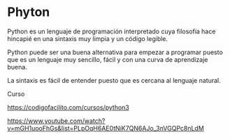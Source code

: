 # Phyton
Python es un lenguaje de programación interpretado cuya filosofía hace hincapié en una sintaxis muy limpia y un código legible.

Python puede ser una buena alternativa para empezar a programar puesto que es un lenguaje muy sencillo, fácil y con una curva de aprendizaje buena.

La sintaxis es fácil de entender puesto que es cercana al lenguaje natural.

Curso

https://codigofacilito.com/cursos/python3

https://www.youtube.com/watch?v=mGH1uooFhGs&list=PLpOqH6AE0tNiK7QN6AJo_3nVGQPc8nLdM


